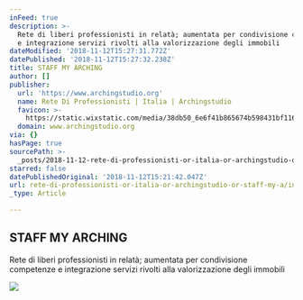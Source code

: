 ```yaml
---
inFeed: true
description: >-
  Rete di liberi professionisti in relatà; aumentata per condivisione competenze
  e integrazione servizi rivolti alla valorizzazione degli immobili
dateModified: '2018-11-12T15:27:31.772Z'
datePublished: '2018-11-12T15:27:32.238Z'
title: STAFF MY ARCHING
author: []
publisher:
  url: 'https://www.archingstudio.org'
  name: Rete Di Professionisti | Italia | Archingstudio
  favicon: >-
    https://static.wixstatic.com/media/38db50_6e6f41b865674b598431bf1165212f76.png/v1/fill/w_32%2Ch_32%2Clg_1%2Cusm_0.66_1.00_0.01/38db50_6e6f41b865674b598431bf1165212f76.png
  domain: www.archingstudio.org
via: {}
hasPage: true
sourcePath: >-
  _posts/2018-11-12-rete-di-professionisti-or-italia-or-archingstudio-or-staff-my-a.md
starred: false
datePublishedOriginal: '2018-11-12T15:21:42.047Z'
url: rete-di-professionisti-or-italia-or-archingstudio-or-staff-my-a/index.html
_type: Article

---
```

<article style=""><h1>STAFF MY ARCHING</h1><p>Rete di liberi professionisti in relatà; aumentata per condivisione competenze e integrazione servizi rivolti alla valorizzazione degli immobili</p></article>

![](https://the-grid-user-content.s3-us-west-2.amazonaws.com/cc13304a-3e1c-4561-b641-2637843bef55.jpg)